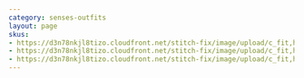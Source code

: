 ```yaml
---
category: senses-outfits
layout: page
skus:
- https://d3n78nkjl8tizo.cloudfront.net/stitch-fix/image/upload/c_fit,h_720,w_862/v1677682313/wjkvychtuodbkplzvabr.jpg
- https://d3n78nkjl8tizo.cloudfront.net/stitch-fix/image/upload/c_fit,h_720,w_862/v1660692154/csdjnmg3jpaouvnbth3h.jpg
- https://d3n78nkjl8tizo.cloudfront.net/stitch-fix/image/upload/c_fit,h_720,w_862/v1683958831/z2axrln1jccq0na5v0ar.jpg
---
```


